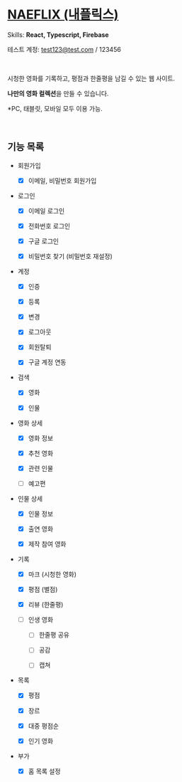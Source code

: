 # [NAEFLIX (내플릭스)](https://saramkim.github.io/naeflix/)

Skills: **React, Typescript, Firebase**

테스트 계정: test123@test.com / 123456

</br>

시청한 영화를 기록하고, 평점과 한줄평을 남길 수 있는 웹 사이트.

**나만의 영화 컬렉션**을 만들 수 있습니다.

\*PC, 태블릿, 모바일 모두 이용 가능.

<br/>

## 기능 목록

- 회원가입

  - [x] 이메일, 비밀번호 회원가입

- 로그인

  - [x] 이메일 로그인

  - [x] 전화번호 로그인

  - [x] 구글 로그인

  - [x] 비밀번호 찾기 (비밀번호 재설정)

- 계정

  - [x] 인증

  - [x] 등록

  - [x] 변경

  - [x] 로그아웃

  - [x] 회원탈퇴

  - [x] 구글 계정 연동

- 검색

  - [x] 영화

  - [x] 인물

- 영화 상세

  - [x] 영화 정보

  - [x] 추천 영화

  - [x] 관련 인물

  - [ ] 예고편

- 인물 상세

  - [x] 인물 정보

  - [x] 출연 영화

  - [x] 제작 참여 영화

- 기록

  - [x] 마크 (시청한 영화)

  - [x] 평점 (별점)

  - [x] 리뷰 (한줄평)

  - [ ] 인생 영화

    - [ ] 한줄평 공유

    - [ ] 공감

    - [ ] 캡쳐

- 목록

  - [x] 평점

  - [x] 장르

  - [x] 대중 평점순

  - [x] 인기 영화

- 부가

  - [x] 홈 목록 설정
